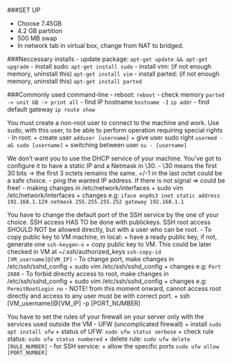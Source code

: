 ###SET UP 
- Choose 7.45GB
- 4.2 GB partition
- 500 MB swap
- In network tab in virtual box, change from NAT to bridged.

###Neccessary installs
	- update package:
		```apt-get update && apt-get upgrade```
	- install sudo:
		```apt-get install sudo```
	- install vim: (if not enough memory, uninstall this)
		```apt-get install vim```
	- install parted: (if not enough memory, uninstall this)
		```apt-get install parted```

###Commonly used command-line
	- reboot:
		```reboot```
	- check memory
		```parted -> unit GB -> print all```
	- find IP hostname
		```hostname -I```
		```ip addr```
	- find default gateway
		```ip route show```


You must create a non-root user to connect to the machine and work.
Use sudo, with this user, to be able to perform operation requiring special rights
	- In root:
		+ create user
			```adduser [username]```
		+ give user sudo right
			```usermod -aG sudo [username]```
		+ switching between user
			```su - [username]```

We don’t want you to use the DHCP service of your machine. You’ve got to configure it to have a static IP and a Netmask in \30.
	- \30 means the first 30 bits -> the first 3 octets remains the same. +/-1 in the last octet could be a safe choice.
	- ping the wanted IP address. If there is not signal => could be free!
	- making changes in /etc/network/interfaces
		+ sudo vim /etc/network/interfaces
		+ changes e.g:
			```iface enp0s3 inet static
				address 192.168.1.129
				netmask 255.255.255.252
				gateway 192.168.1.1```

You have to change the default port of the SSH service by the one of your choice. SSH access HAS TO be done with publickeys. SSH root access SHOULD NOT be allowed directly, but with a user who can be root.
	- To copy public key to VM machine, in local:
		+ have a ready public key, if not, generate one
			```ssh-keygen-o```
		+ copy public key to VM. This could be later checked in VM at ~/.ssh/authorized_keys
			```ssh-copy-id [VM_username]@[VM_IP]```
	- To change port, make changes in /etc/ssh/sshd_config
		+ sudo vim /etc/ssh/sshd_config
		+ changes e.g:
			```Port 2608```
	- To forbid directly access to root, make changes in /etc/ssh/sshd_config
		+ sudo vim /etc/ssh/sshd_config
		+ changes e.g:
			```PermitRootLogin no```
	- NOTE! from this moment onward, cannot access root directly and access to any user must be with correct port.
		+ ssh [VM_username]@[VM_IP] -p [PORT_NUMBER]
		
You have to set the rules of your firewall on your server only with the services used outside the VM
	- UFW (uncomplicated firewall)
		+ install
			```sudo apt install ufw```
		+ status of  UFW:
			```sudo ufw status verbose```
		+ check rule status:
			```sudo ufw status numbered```
		+ delete rule:
			```sudo ufw delete [RULE_NUMBER]```
	- for SSH service:
		+ allow the specific ports
			```sudo ufw allow [PORT_NUMBER]```
		
